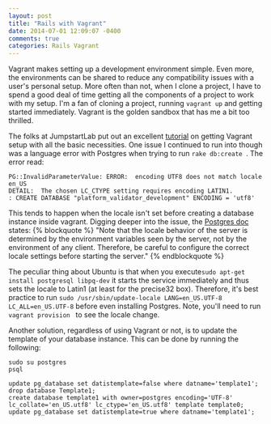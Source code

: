 ```yaml
---
layout: post
title: "Rails with Vagrant"
date: 2014-07-01 12:09:07 -0400
comments: true
categories: Rails Vagrant
---
```


<p>Vagrant makes setting up a development environment simple. Even more, the environments
can be shared to reduce any compatibility issues with a user's personal setup.
More often than not, when I clone a project, I have to spend a good deal of time
getting all the components of a project to work with my setup. I'm a fan of cloning
a project, running <code>vagrant up</code> and getting started immediately. Vagrant
is the golden sandbox that has me a bit too thrilled.</p>

<p>The folks at JumpstartLab put out an excellent
<a href="http://tutorials.jumpstartlab.com/topics/vagrant_setup.html">tutorial</a> on
getting Vagrant setup with all the basic necessities. One issue I continued to run
into though was a language error with Postgres when trying to run
<code>rake db:create </code>. The error read:

```
PG::InvalidParameterValue: ERROR:  encoding UTF8 does not match locale en_US
DETAIL:  The chosen LC_CTYPE setting requires encoding LATIN1.
: CREATE DATABASE "platform_validator_development" ENCODING = 'utf8'

```
</p>
<p>
This tends to happen when the locale isn't set before creating a database instance
inside vagrant. Digging deeper into the issue, the
<a href="http://www.postgresql.org/docs/8.2/static/locale.html">Postgres doc</a> states:
{% blockquote %}
"Note that the locale behavior of the server is determined by the environment variables seen by the server, not by the
environment of any client. Therefore, be careful to configure the correct locale
settings before starting the server."
{% endblockquote %}
</p>
<p>
The peculiar thing about Ubuntu is that when you execute<code>sudo apt-get install postgresql libpq-dev</code>
it starts the service immediately and thus sets the locale to Latin1 (at least for the precise32 box).
Therefore, it's best practice to run
<code>sudo /usr/sbin/update-locale LANG=en_US.UTF-8 LC_ALL=en_US.UTF-8</code>
before even installing Postgres. Note, you'll need to run <code>vagrant provision </code> to
see the locale change.
</p>

<p>
Another solution, regardless of using Vagrant or not, is to update the template of
your database instance. This can be done by running the following:

```
sudo su postgres
psql

```

```
update pg_database set datistemplate=false where datname='template1';
drop database Template1;
create database template1 with owner=postgres encoding='UTF-8'
lc_collate='en_US.utf8' lc_ctype='en_US.utf8' template template0;
update pg_database set datistemplate=true where datname='template1';
```
</p>
